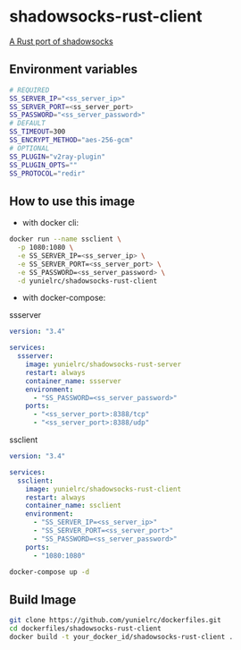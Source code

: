 # shadowsocks-rust-client

[A Rust port of shadowsocks](https://github.com/shadowsocks/shadowsocks-rust)

## Environment variables

```sh
# REQUIRED
SS_SERVER_IP="<ss_server_ip>"
SS_SERVER_PORT=<ss_server_port>
SS_PASSWORD="<ss_server_password>"
# DEFAULT
SS_TIMEOUT=300
SS_ENCRYPT_METHOD="aes-256-gcm"
# OPTIONAL
SS_PLUGIN="v2ray-plugin"
SS_PLUGIN_OPTS=""
SS_PROTOCOL="redir"
```

## How to use this image

- with docker cli:

```sh
docker run --name ssclient \
  -p 1080:1080 \
  -e SS_SERVER_IP=<ss_server_ip> \
  -e SS_SERVER_PORT=<ss_server_port> \
  -e SS_PASSWORD=<ss_server_password> \
  -d yunielrc/shadowsocks-rust-client
```

- with docker-compose:

ssserver

```yml
version: "3.4"

services:
  ssserver:
    image: yunielrc/shadowsocks-rust-server
    restart: always
    container_name: ssserver
    environment:
      - "SS_PASSWORD=<ss_server_password>"
    ports:
      - "<ss_server_port>:8388/tcp"
      - "<ss_server_port>:8388/udp"
```

ssclient

```yml
version: "3.4"

services:
  ssclient:
    image: yunielrc/shadowsocks-rust-client
    restart: always
    container_name: ssclient
    environment:
      - "SS_SERVER_IP=<ss_server_ip>"
      - "SS_SERVER_PORT=<ss_server_port>"
      - "SS_PASSWORD=<ss_server_password>"
    ports:
      - "1080:1080"
```

```sh
docker-compose up -d
```

## Build Image

```sh
git clone https://github.com/yunielrc/dockerfiles.git
cd dockerfiles/shadowsocks-rust-client
docker build -t your_docker_id/shadowsocks-rust-client .
```
